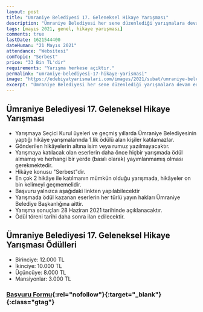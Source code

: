 ```yaml
---
layout: post
title: "Ümraniye Belediyesi 17. Geleneksel Hikaye Yarışması"
description: "Ümraniye Belediyesi her sene düzenlediği yarışmalara devam ediyor. 17. Hikaye yarışmasının detaylarına ulaşabilirsiniz."
tags: [mayıs 2021, genel, hikaye yarışması]
comments: true
lastDate: 1621544400 
dateHuman: "21 Mayıs 2021"
attendance: "Websitesi"
comTopic: "Serbest"
price: "33 Bin TL'dir"
requirements: "Yarışma herkese açıktır."
permalink: "umraniye-belediyesi-17-hikaye-yarismasi"
image: "https://edebiyatyarismalari.com/images/2021/subat/umraniye-belediyesi-17-hikaye-yarismasi.jpg"
excerpt: "Ümraniye Belediyesi her sene düzenlediği yarışmalara devam ediyor. 17. Hikaye yarışmasının detaylarına ulaşabilirsiniz."
---
```


## Ümraniye Belediyesi 17. Geleneksel Hikaye Yarışması
- Yarışmaya Seçici Kurul üyeleri ve geçmiş yıllarda Ümraniye Belediyesinin yaptığı hikâye yarışmalarında 1.lik ödülü alan kişiler katılamazlar.
- Gönderilen hikâyelerin altına isim veya rumuz yazılmayacaktır.
- Yarışmaya katılacak olan eserlerin daha önce hiçbir yarışmada ödül almamış ve herhangi bir yerde (basılı olarak) yayımlanmamış olması gerekmektedir.
- Hikâye konusu "Serbest"dir.
- En çok 2 hikâye ile katılmanın mümkün olduğu yarışmada, hikâyeler on bin kelimeyi geçmemelidir.
- Başvuru yalnızca aşağıdaki linkten yapılabilecektir
- Yarışmada ödül kazanan eserlerin her türlü yayın hakları Ümraniye Belediye Başkanlığına aittir.
- Yarışma sonuçları 28 Haziran 2021 tarihinde açıklanacaktır.
- Ödül töreni tarihi daha sonra ilan edilecektir.

## Ümraniye Belediyesi 17. Geleneksel Hikaye Yarışması Ödülleri
- Birinciye: 12.000 TL
- İkinciye: 10.000 TL
- Üçüncüye: 8.000 TL
- Mansiyonlar: 3.000 TL

### [Başvuru Formu](http://yarisma.umraniye.bel.tr/yarisma-katil-2.html?ref=edebiyatyarismalari){:rel="nofollow"}{:target="_blank"}{:class="gtag"}
